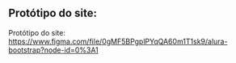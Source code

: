 ## Protótipo do site: 
Protótipo do site: https://www.figma.com/file/0gMF5BPgplPYqQA60m1T1sk9/alura-bootstrap?node-id=0%3A1